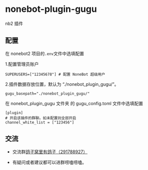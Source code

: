 # nonebot-plugin-gugu

nb2 插件

## 配置

在 nonebot2 项目的`.env`文件中选填配置

1.配置管理员账户

    SUPERUSERS=["12345678"] # 配置 NoneBot 超级用户

2.插件数据存放位置，默认为 “./nonebot\_plugin\_gugu/”。

    gugu_basepath="./nonebot_plugin_gugu/"

在 nonebot\_plugin\_gugu 文件夹 的 gugu\_config.toml 文件中选填配置

```
[plugin]
# 开启该插件的群聊。如未配置则全部开启
channel_white_list = ["123456"]

```



## 交流

*   交流群[鸽子窝里有鸽子（291788927）](https://qm.qq.com/cgi-bin/qm/qr?k=QhOk7Z2jaXBOnAFfRafEy9g5WoiETQhy\&jump_from=webapi\&authKey=fCvx/auG+QynlI8bcFNs4Csr2soR8UjzuwLqrDN9F8LDwJrwePKoe89psqpozg/m)

*   有疑问或者建议都可以进群唠嗑唠嗑。

